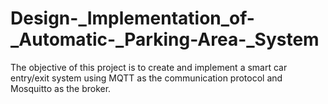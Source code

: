 # Design-_Implementation_of-_Automatic-_Parking-Area-_System
The objective of this project is to create and implement a smart car entry/exit system using MQTT  as the communication protocol and Mosquitto as the broker.
